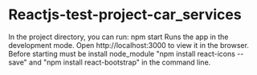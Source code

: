 # Reactjs-test-project-car_services
In the project directory, you can run:  npm start Runs the app in the development mode.
Open http://localhost:3000 to view it in the browser.
Before starting must be install node_module "npm install react-icons --save" and "npm install react-bootstrap" in the command line.
